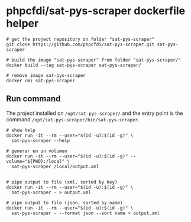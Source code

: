 # phpcfdi/sat-pys-scraper dockerfile helper

```shell script
# get the project repository on folder "sat-pys-scraper"
git clone https://github.com/phpcfdi/sat-pys-scraper.git sat-pys-scraper

# build the image "sat-pys-scraper" from folder "sat-pys-scraper/"
docker build --tag sat-pys-scraper sat-pys-scraper/

# remove image sat-pys-scraper
docker rmi sat-pys-scraper
```

## Run command

The project installed on `/opt/sat-pys-scraper/` and the entry point is the command
`/opt/sat-pys-scraper/bin/sat-pys-scraper`.

```shell
# show help
docker run -it --rm --user="$(id -u):$(id -g)" \
  sat-pys-scraper --help

# generar en un volumen
docker run -it --rm --user="$(id -u):$(id -g)" --volume="${PWD}:/local" \
  sat-pys-scraper /local/output.xml


# pipe output to file (xml, sorted by key)
docker run -it --rm --user="$(id -u):$(id -g)" \
  sat-pys-scraper - > output.xml

# pipe output to file (json, sorted by name)
docker run -it --rm --user="$(id -u):$(id -g)" \
  sat-pys-scraper - --format json --sort name > output.xml
```
